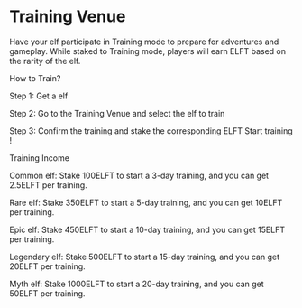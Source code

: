 # Training Venue

Have your elf participate in Training mode to prepare for adventures and gameplay. While staked to Training mode, players will earn ELFT based on the rarity of the elf.

How to Train?

Step 1: Get a elf

Step 2: Go to the Training Venue and select the elf to train

Step 3: Confirm the training and stake the corresponding ELFT Start training !

Training Income

Common elf: Stake 100ELFT to start a 3-day training, and you can get 2.5ELFT per training.

Rare elf: Stake 350ELFT to start a 5-day training, and you can get 10ELFT per training.

Epic elf: Stake 450ELFT to start a 10-day training, and you can get 15ELFT per training.

Legendary elf: Stake 500ELFT to start a 15-day training, and you can get 20ELFT per training.

Myth elf: Stake 1000ELFT to start a 20-day training, and you can get 50ELFT per training.
